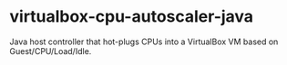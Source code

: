 # virtualbox-cpu-autoscaler-java
Java host controller that hot-plugs CPUs into a VirtualBox VM based on Guest/CPU/Load/Idle.
